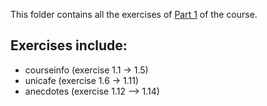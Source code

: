 This folder contains all the exercises of [Part 1](https://fullstackopen.com/en/part1) of the course.

## Exercises include:
* courseinfo (exercise 1.1 -> 1.5)
* unicafe (exercise 1.6 -> 1.11)
* anecdotes (exercise 1.12 --> 1.14)